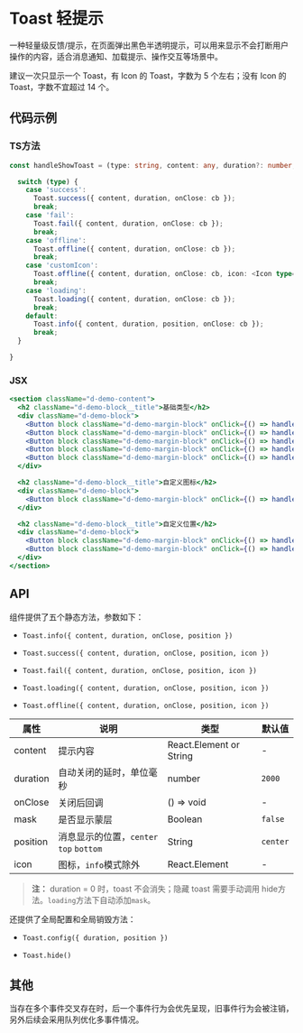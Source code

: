 
# Toast 轻提示

一种轻量级反馈/提示，在页面弹出黑色半透明提示，可以用来显示不会打断用户操作的内容，适合消息通知、加载提示、操作交互等场景中。

建议一次只显示一个 Toast，有 Icon 的 Toast，字数为 5 个左右；没有 Icon 的 Toast，字数不宜超过 14 个。

## 代码示例

### TS方法
```ts
const handleShowToast = (type: string, content: any, duration?: number, position?: string) => {

  switch (type) {
    case 'success':
      Toast.success({ content, duration, onClose: cb });
      break;
    case 'fail':
      Toast.fail({ content, duration, onClose: cb });
      break;
    case 'offline':
      Toast.offline({ content, duration, onClose: cb });
      break;
    case 'customIcon':
      Toast.offline({ content, duration, onClose: cb, icon: <Icon type="star" size="lg" /> });
      break;
    case 'loading':
      Toast.loading({ content, duration, onClose: cb });
      break;
    default:
      Toast.info({ content, duration, position, onClose: cb });
      break;
  }

}
```

### JSX
```jsx
<section className="d-demo-content">
  <h2 className="d-demo-block__title">基础类型</h2>
  <div className="d-demo-block">
    <Button block className="d-demo-margin-block" onClick={() => handleToast('', '这是纯文本提示！', 1000)}>仅文本</Button>
    <Button block className="d-demo-margin-block" onClick={() => handleToast('loading', '数据加载中', 1000)}>加载</Button>
    <Button block className="d-demo-margin-block" onClick={() => handleToast('success', '处理成功', 1000)}>成功</Button>
    <Button block className="d-demo-margin-block" onClick={() => handleToast('fail', '处理失败', 1000)}>失败</Button>
    <Button block className="d-demo-margin-block" onClick={() => handleToast('offline', '网络异常', 1000)}>网络异常</Button>
  </div>

  <h2 className="d-demo-block__title">自定义图标</h2>
  <div className="d-demo-block">
    <Button block className="d-demo-margin-block" onClick={() => handleToast('customIcon', '自定义图标', 500)}>自定义图标</Button>
  </div>

  <h2 className="d-demo-block__title">自定义位置</h2>
  <div className="d-demo-block">
    <Button block className="d-demo-margin-block" onClick={() => handleToast('', '这是顶部展示！', 500, 'top')}>顶部</Button>
    <Button block className="d-demo-margin-block" onClick={() => handleToast('', '这是底部展示！', 500, 'bottom')}>底部</Button>
  </div>
</section>
```

## API

组件提供了五个静态方法，参数如下：

- `Toast.info({ content, duration, onClose, position })`

- `Toast.success({ content, duration, onClose, position, icon })`

- `Toast.fail({ content, duration, onClose, position, icon })`

- `Toast.loading({ content, duration, onClose, position, icon })`

- `Toast.offline({ content, duration, onClose, position, icon })`

属性 | 说明 | 类型 | 默认值
----|-----|------|------
| content    | 提示内容 | React.Element or String    | - |
| duration   | 自动关闭的延时，单位毫秒 | number | `2000` |
| onClose    | 关闭后回调 |  () => void | - |
| mask    | 是否显示蒙层 |  Boolean | `false` |
| position    | 消息显示的位置，`center` `top` `bottom` |  String  | `center` |
| icon    | 图标，`info`模式除外 |  React.Element  | - |

> **注：**  duration = 0 时，toast 不会消失；隐藏 toast 需要手动调用 hide方法。`loading`方法下自动添加`mask`。

还提供了全局配置和全局销毁方法：

- `Toast.config({ duration, position })`

- `Toast.hide()`

## 其他

当存在多个事件交叉存在时，后一个事件行为会优先呈现，旧事件行为会被注销，另外后续会采用队列优化多事件情况。